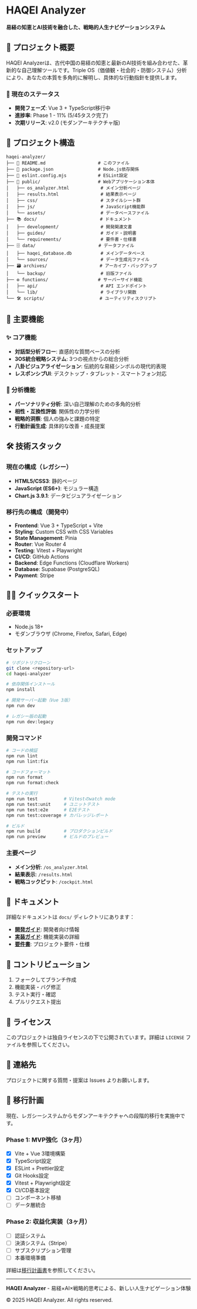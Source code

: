 # HAQEI Analyzer

**易経の知恵とAI技術を融合した、戦略的人生ナビゲーションシステム**

## 🌟 プロジェクト概要

HAQEI Analyzerは、古代中国の易経の知恵と最新のAI技術を組み合わせた、革新的な自己理解ツールです。Triple OS（価値観・社会的・防御システム）分析により、あなたの本質を多角的に解明し、具体的な行動指針を提供します。

### 🎯 現在のステータス
- **開発フェーズ**: Vue 3 + TypeScript移行中
- **進捗率**: Phase 1 - 11% (5/45タスク完了)
- **次期リリース**: v2.0 (モダンアーキテクチャ版)

## 📁 プロジェクト構造

```
haqei-analyzer/
├── 📄 README.md                    # このファイル
├── 📄 package.json                 # Node.js依存関係
├── 📄 eslint.config.mjs            # ESLint設定
├── 🔧 public/                      # Webアプリケーション本体
│   ├── os_analyzer.html            # メイン分析ページ
│   ├── results.html                # 結果表示ページ
│   ├── css/                        # スタイルシート群
│   ├── js/                         # JavaScript機能群
│   └── assets/                     # データベースファイル
├── 📚 docs/                        # ドキュメント
│   ├── development/                # 開発関連文書
│   ├── guides/                     # ガイド・説明書
│   └── requirements/               # 要件書・仕様書
├── 🗄️ data/                        # データファイル
│   ├── haqei_database.db           # メインデータベース
│   └── sources/                    # データ生成元ファイル
├── 🗃️ archives/                    # アーカイブ・バックアップ
│   └── backup/                     # 旧版ファイル
├── ⚙️ functions/                   # サーバーサイド機能
│   ├── api/                        # API エンドポイント
│   └── lib/                        # ライブラリ関数
└── 🛠️ scripts/                     # ユーティリティスクリプト
```

## 🚀 主要機能

### ✨ コア機能
- **対話型分析フロー**: 直感的な質問ベースの分析
- **3OS統合戦略システム**: 3つの視点からの総合分析
- **八卦ビジュアライゼーション**: 伝統的な易経シンボルの現代的表現
- **レスポンシブUI**: デスクトップ・タブレット・スマートフォン対応

### 🎯 分析機能
- **パーソナリティ分析**: 深い自己理解のための多角的分析
- **相性・互換性評価**: 関係性の力学分析
- **戦略的洞察**: 個人の強みと課題の特定
- **行動計画生成**: 具体的な改善・成長提案

## 🛠️ 技術スタック

### 現在の構成（レガシー）
- **HTML5/CSS3**: 静的ページ
- **JavaScript (ES6+)**: モジュラー構造
- **Chart.js 3.9.1**: データビジュアライゼーション

### 移行先の構成（開発中）
- **Frontend**: Vue 3 + TypeScript + Vite
- **Styling**: Custom CSS with CSS Variables
- **State Management**: Pinia
- **Router**: Vue Router 4
- **Testing**: Vitest + Playwright
- **CI/CD**: GitHub Actions
- **Backend**: Edge Functions (Cloudflare Workers)
- **Database**: Supabase (PostgreSQL)
- **Payment**: Stripe

## 🏃‍♂️ クイックスタート

### 必要環境
- Node.js 18+ 
- モダンブラウザ (Chrome, Firefox, Safari, Edge)

### セットアップ
```bash
# リポジトリクローン
git clone <repository-url>
cd haqei-analyzer

# 依存関係インストール
npm install

# 開発サーバー起動（Vue 3版）
npm run dev

# レガシー版の起動
npm run dev:legacy
```

### 開発コマンド
```bash
# コードの検証
npm run lint
npm run lint:fix

# コードフォーマット
npm run format
npm run format:check

# テストの実行
npm run test          # Vitestのwatch mode
npm run test:unit     # ユニットテスト
npm run test:e2e      # E2Eテスト
npm run test:coverage # カバレッジレポート

# ビルド
npm run build         # プロダクションビルド
npm run preview       # ビルドのプレビュー
```

### 主要ページ
- **メイン分析**: `/os_analyzer.html`
- **結果表示**: `/results.html`
- **戦略コックピット**: `/cockpit.html`

## 📖 ドキュメント

詳細なドキュメントは `docs/` ディレクトリにあります：

- **[開発ガイド](docs/development/)**: 開発者向け情報
- **[実装ガイド](docs/guides/)**: 機能実装の詳細
- **[要件書](docs/requirements/)**: プロジェクト要件・仕様

## 🤝 コントリビューション

1. フォークしてブランチ作成
2. 機能実装・バグ修正
3. テスト実行・確認
4. プルリクエスト提出

## 📄 ライセンス

このプロジェクトは独自ライセンスの下で公開されています。詳細は `LICENSE` ファイルを参照してください。

## 📧 連絡先

プロジェクトに関する質問・提案は Issues よりお願いします。

## 🔄 移行計画

現在、レガシーシステムからモダンアーキテクチャへの段階的移行を実施中です。

### Phase 1: MVP強化（3ヶ月）
- [x] Vite + Vue 3環境構築
- [x] TypeScript設定
- [x] ESLint + Prettier設定
- [x] Git Hooks設定
- [x] Vitest + Playwright設定
- [x] CI/CD基本設定
- [ ] コンポーネント移植
- [ ] データ層統合

### Phase 2: 収益化実装（3ヶ月）
- [ ] 認証システム
- [ ] 決済システム（Stripe）
- [ ] サブスクリプション管理
- [ ] 本番環境準備

詳細は[移行計画書](docs/development/20250802_DEV_HAQEI_Migration_Plan_v1.md)を参照してください。

---

**HAQEI Analyzer** - 易経×AI×戦略的思考による、新しい人生ナビゲーション体験

© 2025 HAQEI Analyzer. All rights reserved.